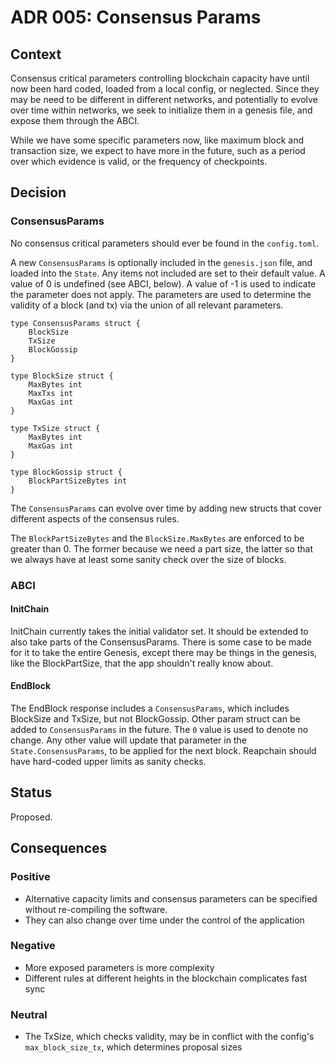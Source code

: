 # ADR 005: Consensus Params

## Context

Consensus critical parameters controlling blockchain capacity have until now been hard coded, loaded from a local config, or neglected.
Since they may be need to be different in different networks, and potentially to evolve over time within
networks, we seek to initialize them in a genesis file, and expose them through the ABCI.

While we have some specific parameters now, like maximum block and transaction size, we expect to have more in the future,
such as a period over which evidence is valid, or the frequency of checkpoints.

## Decision

### ConsensusParams

No consensus critical parameters should ever be found in the `config.toml`.

A new `ConsensusParams` is optionally included in the `genesis.json` file,
and loaded into the `State`. Any items not included are set to their default value.
A value of 0 is undefined (see ABCI, below). A value of -1 is used to indicate the parameter does not apply.
The parameters are used to determine the validity of a block (and tx) via the union of all relevant parameters.

```
type ConsensusParams struct {
    BlockSize
    TxSize
    BlockGossip
}

type BlockSize struct {
    MaxBytes int
    MaxTxs int
    MaxGas int
}

type TxSize struct {
    MaxBytes int
    MaxGas int
}

type BlockGossip struct {
    BlockPartSizeBytes int
}
```

The `ConsensusParams` can evolve over time by adding new structs that cover different aspects of the consensus rules.

The `BlockPartSizeBytes` and the `BlockSize.MaxBytes` are enforced to be greater than 0.
The former because we need a part size, the latter so that we always have at least some sanity check over the size of blocks.

### ABCI

#### InitChain

InitChain currently takes the initial validator set. It should be extended to also take parts of the ConsensusParams.
There is some case to be made for it to take the entire Genesis, except there may be things in the genesis,
like the BlockPartSize, that the app shouldn't really know about.

#### EndBlock

The EndBlock response includes a `ConsensusParams`, which includes BlockSize and TxSize, but not BlockGossip.
Other param struct can be added to `ConsensusParams` in the future.
The `0` value is used to denote no change.
Any other value will update that parameter in the `State.ConsensusParams`, to be applied for the next block.
Reapchain should have hard-coded upper limits as sanity checks.

## Status

Proposed.

## Consequences

### Positive

- Alternative capacity limits and consensus parameters can be specified without re-compiling the software.
- They can also change over time under the control of the application

### Negative

- More exposed parameters is more complexity
- Different rules at different heights in the blockchain complicates fast sync

### Neutral

- The TxSize, which checks validity, may be in conflict with the config's `max_block_size_tx`, which determines proposal sizes
